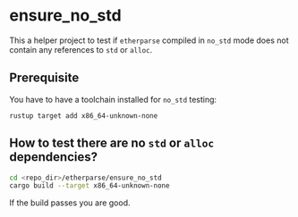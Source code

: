 # ensure_no_std

This a helper project to test if `etherparse` compiled in `no_std`
mode does not contain any references to `std` or `alloc`.

## Prerequisite

You have to have a toolchain installed for `no_std` testing:

```
rustup target add x86_64-unknown-none
```

## How to test there are no `std` or `alloc` dependencies?

```sh
cd <repo_dir>/etherparse/ensure_no_std
cargo build --target x86_64-unknown-none
```

If the build passes you are good.